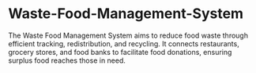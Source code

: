 # Waste-Food-Management-System
The Waste Food Management System aims to reduce food waste through efficient tracking, redistribution, and recycling. It connects restaurants, grocery stores, and food banks to facilitate food donations, ensuring surplus food reaches those in need. 
